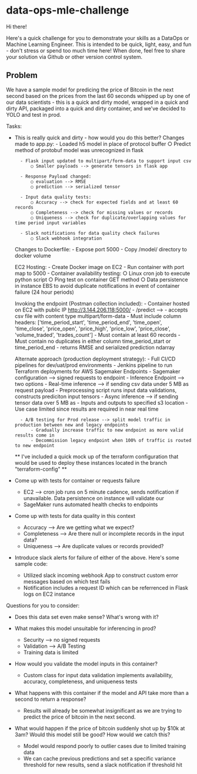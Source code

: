 # data-ops-mle-challenge

Hi there!

Here's a quick challenge for you to demonstrate your skills as a DataOps or Machine Learning Engineer. This is intended to be quick, light, easy, and fun - don't stress or spend too much time here! When done, feel free to share your solution via Github or other version control system.

## Problem

We have a sample model for predicing the price of Bitcoin in the next second based on the prices from the last 60 seconds whipped up by one of our data scientists - this is a quick and dirty model, wrapped in a quick and dirty API, packaged into a quick and dirty container, and we've decided to YOLO and test in prod.

Tasks:

* This is really quick and dirty - how would you do this better?
    Changes made to app.py:
        - Loaded h5 model in place of protocol buffer
            ○ Predict method of protobuf model was unrecognized in flask

        - Flask input updated to multipart/form-data to support input csv
            ○ Smaller payloads --> generate tensors in flask app
            
        - Response Payload changed:
            ○ evaluation --> RMSE
            ○ prediction --> serialized tensor

        - Input data quality tests:
            ○ Accuracy --> check for expected fields and at least 60 records 
            ○ Completeness --> check for missing values or records
            ○ Uniqueness --> check for duplicate/overlapping values for time period input variables
            
        - Slack notifications for data quality check failures
            ○ Slack webhook integration

    Changes to Dockerfile:
    	- Expose port 5000
	    - Copy /model/ directory to docker volume

    EC2 Hosting:
        - Create Docker image on EC2
        - Run container with port map to 5000
        - Container availability testing:
            ○ Linux cron job to execute python script
            ○ Ping test on container GET method
            ○ Data persistence in instance EBS to avoid duplicate notifications in event of container failure (24 hour periods)

    Invoking the endpoint (Postman collection included):
        - Container hosted on EC2 with public IP http://3.144.206.118:5000/
            - /predict --> 
                - accepts csv file with content type multipart/form-data
                    - Must include column headers: ['time_period_start', 'time_period_end', 'time_open', 'time_close', 'price_open', 'price_high', 'price_low', 'price_close', 'volume_traded', 'trades_count']
                    - Must contain at least 60 records
                    - Must contain no duplicates in either column time_period_start or time_period_end
                - returns RMSE and serialized prediction ndarray

    Alternate approach (production deployment strategy):
        - Full CI/CD pipelines for dev/uat/prod environments
            - Jenkins pipeline to run Terraform deployments for AWS Sagemaker Endpoints
        - Sagemaker configuration --> signed requests to endpoint
            - Inference Endpoint --> two options
                - Real-time inference --> if sending csv data under 5 MB as request payload
                    - Preprocessing script runs input data validations, constructs prediciton input tensors
                - Async inference --> if sending tensor data over 5 MB as 
                    - Inputs and outputs to specified s3 location
                    - Use case limited since results are required in near real time

        - A/B testing for Prod release --> split model traffic in production between new and legacy endpoints
            - Gradually increase traffic to new endpoint as more valid results come in
            - Decommission legacy endpoint when 100% of traffic is routed to new endpoint

    ** I've included a quick mock up of the terraform configuration that would be used to deploy these instances located in the branch "terraform-config" **

* Come up with tests for container or requests failure 
    - EC2 --> cron job runs on 5 minute cadence, sends notification if unavailable. Data persistence on instance will validate our 
    - SageMaker runs automated health checks to endpoints
    
* Come up with tests for data quality in this context 
    - Accuracy --> Are we getting what we expect?
    - Completeness --> Are there null or incomplete records in the input data?
    - Uniqueness --> Are duplicate values or records provided?

* Introduce slack alerts for failure of either of the above. Here's some sample code:
    - Utilized slack incoming webhook App to construct custom error messages based on which test fails
    - Notification includes a request ID which can be referrenced in Flask logs on EC2 instance


Questions for you to consider:

* Does this data set even make sense? What's wrong with it?
* What makes this model unsuitable for inferencing in prod?
    - Security --> no signed requests
    - Validation --> A/B Testing
    - Training data is limited
* How would you validate the model inputs in this container?
    - Custom class for input data validation implements availability, accuracy, completeness, and uniqueness tests
* What happens with this container if the model and API take more than a second to return a response?
    - Results will already be somewhat insignificant as we are trying to predict the price of bitcoin in the next second.

* What would happen if the price of bitcoin suddenly shot up by $10k at 3am? Would this model still be good? How would we catch this?
    - Model would respond poorly to outlier cases due to limited training data
    - We can cache previous predictions and set a specific variance threshold for new results, send a slack notification if threshold hit